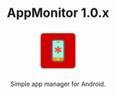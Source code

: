 <h1 align="center">AppMonitor 1.0.x</h1>

<p align="center"><img src="https://github.com/BeeTrain/AppMonitor/blob/master/app/src/main/ic_launcher-web.png" width="100" height="100"></p>
<p align="center">Simple app manager for Android.</p>
